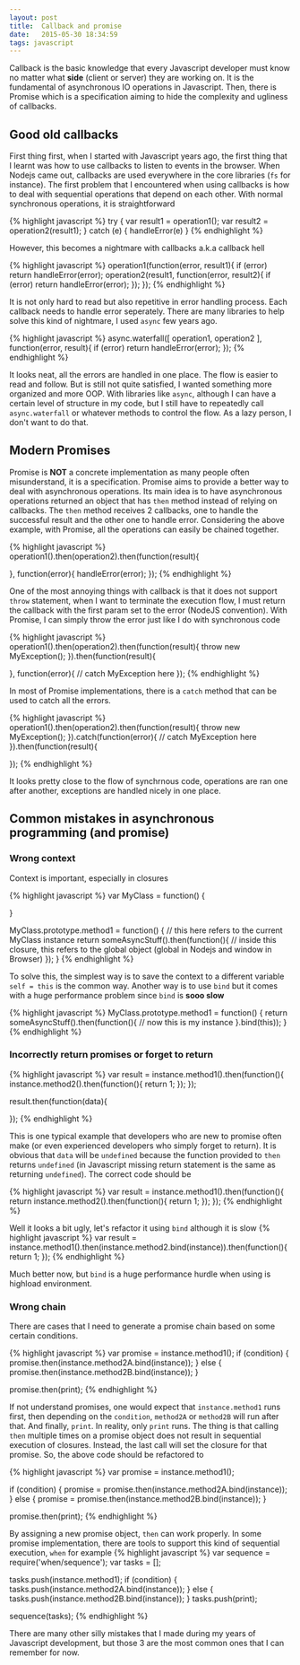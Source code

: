```yaml
---
layout: post
title:  Callback and promise
date:   2015-05-30 18:34:59
tags: javascript
---
```


Callback is the basic knowledge that every Javascript developer must know no matter what **side** (client or server) they are working on. It is the fundamental of asynchronous IO operations in Javascript. Then, there is Promise which is a specification aiming to hide the complexity and ugliness of callbacks.

## Good old callbacks
First thing first, when I started with Javascript years ago, the first thing that I learnt was how to use callbacks to listen to events in the browser. When Nodejs came out, callbacks are used everywhere in the core libraries (`fs` for instance). The first problem that I encountered when using callbacks is how to deal with sequential operations that depend on each other. With normal synchronous operations, it is straightforward

{% highlight javascript %}
try {
  var result1 = operation1();
  var result2 = operation2(result1);
} catch (e) {
  handleError(e)
}
{% endhighlight %}

However, this becomes a nightmare with callbacks a.k.a callback hell

{% highlight javascript %}
operation1(function(error, result1){
  if (error) return handleError(error);
  operation2(result1, function(error, result2){
    if (error) return handleError(error);
  });
});
{% endhighlight %}

It is not only hard to read but also repetitive in error handling process. Each callback needs to handle error seperately. There are many libraries to help solve this kind of nightmare, I used `async` few years ago.

{% highlight javascript %}
async.waterfall([
  operation1,
  operation2
],  function(error, result){
  if (error) return handleError(error);
});
{% endhighlight %}

It looks neat, all the errors are handled in one place. The flow is easier to read and follow. But is still not quite satisfied, I wanted something more organized and more OOP. With libraries like `async`, although I can have a certain level of structure in my code, but I still have to repeatedly call `async.waterfall` or whatever methods to control the flow. As a lazy person, I don't want to do that.

## Modern Promises
Promise is **NOT** a concrete implementation as many people often misunderstand, it is a specification. Promise aims to provide a better way to deal with asynchronous operations. Its main idea is to have asynchronous operations returned an object that has `then` method instead of relying on callbacks. The `then` method receives 2 callbacks, one to handle the successful result and the other one to handle error. Considering the above example, with Promise, all the operations can easily be chained together.

{% highlight javascript %}
operation1().then(operation2).then(function(result){
  
}, function(error){
  handleError(error);
});
{% endhighlight %}

One of the most annoying things with callback is that it does not support `throw` statement, when I want to terminate the execution flow, I must return the callback with the first param set to the error (NodeJS convention). With Promise, I can simply throw the error just like I do with synchronous code

{% highlight javascript %}
operation1().then(operation2).then(function(result){
  throw new MyException();
}).then(function(result){
  
}, function(error){
  // catch MyException here
});
{% endhighlight %}

In most of Promise implementations, there is a `catch` method that can be used to catch all the errors.

{% highlight javascript %}
operation1().then(operation2).then(function(result){
  throw new MyException();
}).catch(function(error){
  // catch MyException here
}).then(function(result){
  
});
{% endhighlight %}

It looks pretty close to the flow of synchrnous code, operations are ran one after another, exceptions are handled nicely in one place.

## Common mistakes in asynchronous programming (and promise)
### Wrong context
Context is important, especially in closures

{% highlight javascript %}
var MyClass = function() {
  
}

MyClass.prototype.method1 = function() {
  // this here refers to the current MyClass instance
  return someAsyncStuff().then(function(){
    // inside this closure, this refers to the global object (global in Nodejs and window in Browser)
  });
}
{% endhighlight %}

To solve this, the simplest way is to save the context to a different variable `self = this` is the common way. Another way is to use `bind` but it comes with a huge performance problem since `bind` is **sooo slow**

{% highlight javascript %}
MyClass.prototype.method1 = function() {
  return someAsyncStuff().then(function(){
    // now this is my instance
  }.bind(this));
}
{% endhighlight %}

### Incorrectly return promises or forget to return
{% highlight javascript %}
var result = instance.method1().then(function(){
  instance.method2().then(function(){
    return 1;
  });
});

result.then(function(data){
  
});
{% endhighlight %}

This is one typical example that developers who are new to promise often make (or even experienced developers who simply forget to return). It is obvious that `data` will be `undefined` because the function provided to `then` returns `undefined` (in Javascript missing return statement is the same as returning `undefined`). The correct code should be

{% highlight javascript %}
var result = instance.method1().then(function(){
  return instance.method2().then(function(){
    return 1;
  });
});
{% endhighlight %}

Well it looks a bit ugly, let's refactor it using `bind` although it is slow
{% highlight javascript %}
var result = instance.method1().then(instance.method2.bind(instance)).then(function(){
  return 1;
});
{% endhighlight %}

Much better now, but `bind` is a huge performance hurdle when using is highload environment.

### Wrong chain
There are cases that I need to generate a promise chain based on some certain conditions.

{% highlight javascript %}
var promise = instance.method1();
if (condition) {
  promise.then(instance.method2A.bind(instance));
} else {
  promise.then(instance.method2B.bind(instance));
}

promise.then(print);
{% endhighlight %}

If not understand promises, one would expect that `instance.method1` runs first, then depending on the `condition`, `method2A` or `method2B` will run after that. And finally, `print`. In reality, only `print` runs. The thing is that calling `then` multiple times on a promise object does not result in sequential execution of closures. Instead, the last call will set the closure for that promise. So, the above code should be refactored to

{% highlight javascript %}
var promise = instance.method1();

if (condition) {
  promise = promise.then(instance.method2A.bind(instance));
} else {
  promise = promise.then(instance.method2B.bind(instance));
}

promise.then(print);
{% endhighlight %}

By assigning a new promise object, `then` can work properly. In some promise implementation, there are tools to support this kind of sequential execution, `when` for example
{% highlight javascript %}
var sequence = require('when/sequence');
var tasks = [];

tasks.push(instance.method1);
if (condition) {
  tasks.push(instance.method2A.bind(instance));
} else {
  tasks.push(instance.method2B.bind(instance));
}
tasks.push(print);

sequence(tasks);
{% endhighlight %}

There are many other silly mistakes that I made during my years of Javascript development, but those 3 are the most common ones that I can remember for now.